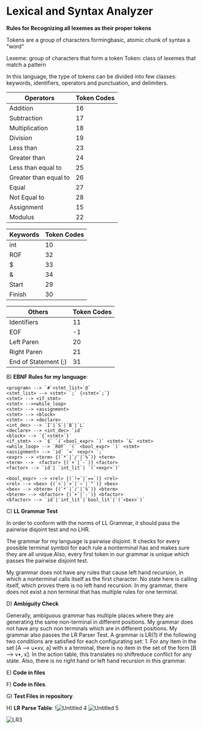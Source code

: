 # Lexical and Syntax Analyzer 



**Rules for Recognizing all lexemes as their proper tokens**

Tokens are a group of characters formingbasic, atomic chunk of syntax a "word"

Lexeme: group of characters that form a token
Token: class of lexemes that match a pattern

In this language, the type of tokens can be divided into few classes: keywords, identifiers, operators and punctuation, and delimiters.

|Operators | Token Codes |
| ---------|-------------|
| Addition |  16
| Subtraction| 17        |
| Multiplication| 18      |
| Division | 19 |
| Less than | 23 |
| Greater than | 24 |
| Less than equal to | 25 |
| Greater than equal to | 26 |
| Equal | 27 |
| Not Equal to |28 |
| Assignment | 15 |
| Modulus | 22 |

|Keywords| Token Codes|
|--------|------------|
|int| 10
|ROF| 32|
|$| 33|
|&| 34|
|Start| 29|
|Finish| 30|

|Others|Token Codes|
|------|-----------|
|Identifiers| 11|
|EOF| -1|
|Left Paren| 20|
|Right Paren| 21|
|End of Statement (;)| 31|

B) **EBNF Rules for my language**:

````
<program> --> `#`<stmt_list>`@`
<stmt_list> --> <stmt> `;` {<stmt>`;`}
<stmt> --> <if_stmt> 
<stmt> --><while_loop> 
<stmt> --> <assignment>
<stmt> --> <block>
<stmt> --> <declare> 
<int_dec> --> `I`|`S`|`B`|`L`
<declare> --> <int_dec> `id` 
<block> --> `{`<stmt>`}`
<if_stmt> --> `$` `(`<bool_expr> `)` <stmt> `&` <stmt>
<while_loop> --> `ROF` `(` <bool_expr> `)` <stmt>
<assignment> --> `id` `=` <expr> `;`
<expr> --> <term> {(`*`|`/`|`%`)} <term>
<term> -->  <factor> {(`+`|`-`)} <factor>
<factor> --> `id`| `int_lit`| `(`<expr>`)`

<bool_expr> --> <rel> {(`!=`|`==`)} <rel>
<rel> --> <bex> {(`<`|`>`|`~`|`^`)} <bex>
<bex> --> <bterm> {(`*`|`/`|`%`)} <bterm>
<bterm> --> <bfactor> {(`+`|`-`)} <bfactor>
<bfactor> --> `id`|`int_lit`|`bool_lit`|`(`<bex>`)`

````


C) **LL Grammar Test**

In order to conform with the norms of LL Grammar, it should pass the pairwise disjoint test and no LHR.

The grammar for my language is pairwise disjoint. It checks for every possible terminal symbol for each rule a
nonterminal has and makes sure they are all unique.Also, every first token in our grammar is unique which passes the pairwise disjoint test.

My grammar does not have any rules that cause left hand recursion, in which a nonterminal calls itself as the first character. No state here is calling itself, which proves there is no left hand recursion. In my grammar, there does not exist a non terminal that has multiple rules for one terminal. 

D) **Ambiguity Check** 

Generally, ambiguous grammar has multiple places where they are generating the same non-terminal in different positions. My grammar does not have any such non terminals which are in different positions. My grammar also passes the LR Parser Test. A grammar is LR(1) if the following two conditions are satisfied for each configurating set: 1. For any item in the set [A –> u•xv, a] with x a terminal, there is no item in the set of the form [B –> v•, x]. In the action table, this translates no shiftreduce conflict for any state. Also, there is no right hand or left hand recursion in this grammar.

E) **Code in files** 

F) **Code in files**. 

G) **Test Files in repository**. 

H) **LR Parse Table**:
!![Untitled 4](https://user-images.githubusercontent.com/79378418/202880551-e21cd001-1605-4c57-b5fc-c071e2b2e4ec.jpg)
![Untitled 5](https://user-images.githubusercontent.com/79378418/202880562-55688789-f2b4-4cc8-8283-3b87a4f1194e.jpg)

![LR3](https://user-images.githubusercontent.com/79378418/202880534-bf40a4c6-698a-4399-bcad-acfd03703587.jpg)
